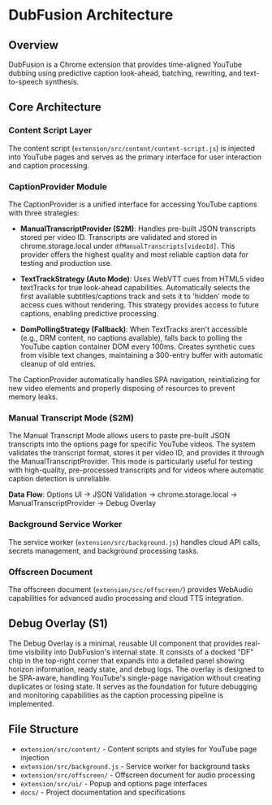 # DubFusion Architecture

## Overview
DubFusion is a Chrome extension that provides time-aligned YouTube dubbing using predictive caption look-ahead, batching, rewriting, and text-to-speech synthesis.

## Core Architecture

### Content Script Layer
The content script (`extension/src/content/content-script.js`) is injected into YouTube pages and serves as the primary interface for user interaction and caption processing.

### CaptionProvider Module
The CaptionProvider is a unified interface for accessing YouTube captions with three strategies:

- **ManualTranscriptProvider (S2M)**: Handles pre-built JSON transcripts stored per video ID. Transcripts are validated and stored in chrome.storage.local under `dfManualTranscripts[videoId]`. This provider offers the highest quality and most reliable caption data for testing and production use.

- **TextTrackStrategy (Auto Mode)**: Uses WebVTT cues from HTML5 video textTracks for true look-ahead capabilities. Automatically selects the first available subtitles/captions track and sets it to 'hidden' mode to access cues without rendering. This strategy provides access to future captions, enabling predictive processing.

- **DomPollingStrategy (Fallback)**: When TextTracks aren't accessible (e.g., DRM content, no captions available), falls back to polling the YouTube caption container DOM every 100ms. Creates synthetic cues from visible text changes, maintaining a 300-entry buffer with automatic cleanup of old entries.

The CaptionProvider automatically handles SPA navigation, reinitializing for new video elements and properly disposing of resources to prevent memory leaks.

### Manual Transcript Mode (S2M)
The Manual Transcript Mode allows users to paste pre-built JSON transcripts into the options page for specific YouTube videos. The system validates the transcript format, stores it per video ID, and provides it through the ManualTranscriptProvider. This mode is particularly useful for testing with high-quality, pre-processed transcripts and for videos where automatic caption detection is unreliable.

**Data Flow**: Options UI → JSON Validation → chrome.storage.local → ManualTranscriptProvider → Debug Overlay

### Background Service Worker
The service worker (`extension/src/background.js`) handles cloud API calls, secrets management, and background processing tasks.

### Offscreen Document
The offscreen document (`extension/src/offscreen/`) provides WebAudio capabilities for advanced audio processing and cloud TTS integration.

## Debug Overlay (S1)
The Debug Overlay is a minimal, reusable UI component that provides real-time visibility into DubFusion's internal state. It consists of a docked "DF" chip in the top-right corner that expands into a detailed panel showing horizon information, ready state, and debug logs. The overlay is designed to be SPA-aware, handling YouTube's single-page navigation without creating duplicates or losing state. It serves as the foundation for future debugging and monitoring capabilities as the caption processing pipeline is implemented.

## File Structure
- `extension/src/content/` - Content scripts and styles for YouTube page injection
- `extension/src/background.js` - Service worker for background tasks
- `extension/src/offscreen/` - Offscreen document for audio processing
- `extension/src/ui/` - Popup and options page interfaces
- `docs/` - Project documentation and specifications
